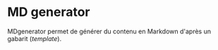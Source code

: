 # MD generator

MDgenerator permet de générer du contenu en Markdown d'après un gabarit (_template_).

<!-- Plusieurs générateurs sont disponibles :
1. [index.html#contributing](fichier CONTRIBUTING.md) -->
